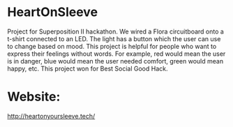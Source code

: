 # HeartOnSleeve
Project for Superposition II hackathon. We wired a Flora circuitboard onto a t-shirt connected to an LED. The light has a button which the user can use to change based on mood. This project is helpful for people who want to express their feelings without words. For example, red would mean the user is in danger, blue would mean the user needed comfort, green would mean happy, etc. This project won for Best Social Good Hack.

# Website:
http://heartonyoursleeve.tech/
